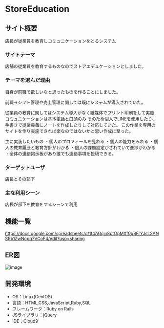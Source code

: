 # StoreEducation

## サイト概要
店長が従業員を教育しコミュニケーションをとるシステム

### サイトテーマ
店舗の従業員を教育するものなのでストアエデュケーションとしました。

### テーマを選んだ理由
自身が前職で欲しいなと思ったものを作ることにしました。

前職→シフト管理や売上管理に関しては既にシステムが導入されていた。

従業員の教育に関してはシステム導入がなく紙媒体でプリント印刷をして実施
コミュニケーションは基本電話と口頭のみ
そのため個人でLINEを使用したり、手書きで従業員毎にノートを作成したりして対応していた。
この作業を専用のサイトを作り実施できれば楽なのではないかと思い作成に至った。

主に実装したいもの
・個人のプロフィールを見れる
・個人の能力をみれる
・個人の教育履歴と教育方針がわかる
・個人の課題設定がされていて進捗がわかる
・全体の連絡掲示板があり誰でも連絡事項を投稿できる。


### ターゲットユーザ
店長とその部下

### 主な利用シーン
店長が部下を教育をするシーンで利用

## 機能一覧
https://docs.google.com/spreadsheets/d/1t4AGqin8ptOpMXf0g8FrYJsLSANSRb1ZwNopq7VCoF4/edit?usp=sharing

## ER図
![image](https://user-images.githubusercontent.com/76615633/113251503-5677b900-92fd-11eb-8a5b-5cbff853a4e0.png)



## 開発環境
- OS：Linux(CentOS)
- 言語：HTML,CSS,JavaScript,Ruby,SQL
- フレームワーク：Ruby on Rails
- JSライブラリ：jQuery
- IDE：Cloud9


